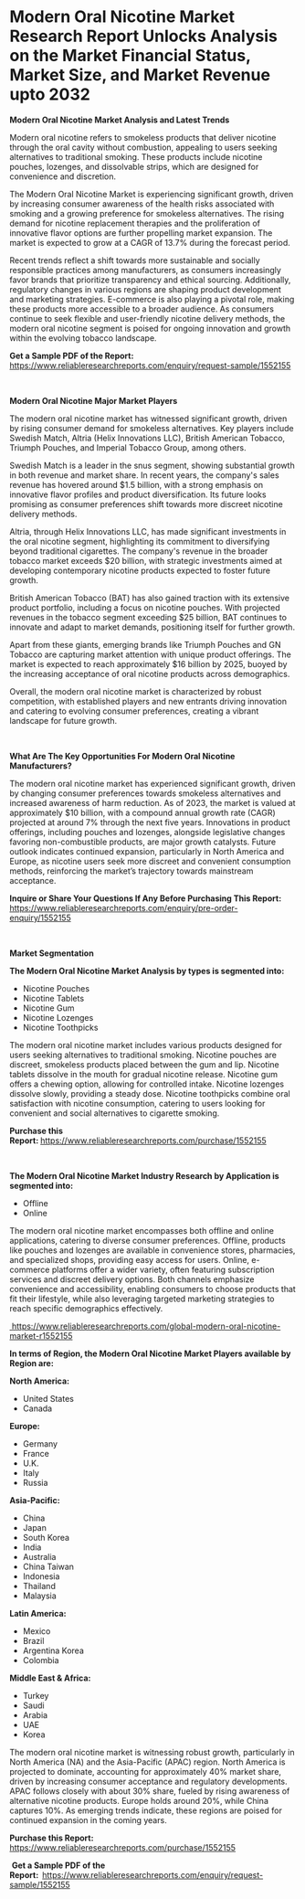 <p><h1>Modern Oral Nicotine Market Research Report Unlocks Analysis on the Market Financial Status, Market Size, and Market Revenue upto 2032</h1></p><p><strong>Modern Oral Nicotine Market Analysis and Latest Trends</strong></p>
<p><p>Modern oral nicotine refers to smokeless products that deliver nicotine through the oral cavity without combustion, appealing to users seeking alternatives to traditional smoking. These products include nicotine pouches, lozenges, and dissolvable strips, which are designed for convenience and discretion.</p><p>The Modern Oral Nicotine Market is experiencing significant growth, driven by increasing consumer awareness of the health risks associated with smoking and a growing preference for smokeless alternatives. The rising demand for nicotine replacement therapies and the proliferation of innovative flavor options are further propelling market expansion. The market is expected to grow at a CAGR of 13.7% during the forecast period.</p><p>Recent trends reflect a shift towards more sustainable and socially responsible practices among manufacturers, as consumers increasingly favor brands that prioritize transparency and ethical sourcing. Additionally, regulatory changes in various regions are shaping product development and marketing strategies. E-commerce is also playing a pivotal role, making these products more accessible to a broader audience. As consumers continue to seek flexible and user-friendly nicotine delivery methods, the modern oral nicotine segment is poised for ongoing innovation and growth within the evolving tobacco landscape.</p></p>
<p><strong>Get a Sample PDF of the Report:&nbsp;</strong> <a href="https://www.reliableresearchreports.com/enquiry/request-sample/1552155?utm_campaign=3431&utm_medium=2&utm_source=Github&utm_content=ia&utm_term=15042025&utm_id=modern-oral-nicotine">https://www.reliableresearchreports.com/enquiry/request-sample/1552155</a></p>
<p>&nbsp;</p>
<p><strong>Modern Oral Nicotine Major Market Players</strong></p>
<p><p>The modern oral nicotine market has witnessed significant growth, driven by rising consumer demand for smokeless alternatives. Key players include Swedish Match, Altria (Helix Innovations LLC), British American Tobacco, Triumph Pouches, and Imperial Tobacco Group, among others. </p><p>Swedish Match is a leader in the snus segment, showing substantial growth in both revenue and market share. In recent years, the company's sales revenue has hovered around $1.5 billion, with a strong emphasis on innovative flavor profiles and product diversification. Its future looks promising as consumer preferences shift towards more discreet nicotine delivery methods.</p><p>Altria, through Helix Innovations LLC, has made significant investments in the oral nicotine segment, highlighting its commitment to diversifying beyond traditional cigarettes. The company's revenue in the broader tobacco market exceeds $20 billion, with strategic investments aimed at developing contemporary nicotine products expected to foster future growth.</p><p>British American Tobacco (BAT) has also gained traction with its extensive product portfolio, including a focus on nicotine pouches. With projected revenues in the tobacco segment exceeding $25 billion, BAT continues to innovate and adapt to market demands, positioning itself for further growth.</p><p>Apart from these giants, emerging brands like Triumph Pouches and GN Tobacco are capturing market attention with unique product offerings. The market is expected to reach approximately $16 billion by 2025, buoyed by the increasing acceptance of oral nicotine products across demographics.</p><p>Overall, the modern oral nicotine market is characterized by robust competition, with established players and new entrants driving innovation and catering to evolving consumer preferences, creating a vibrant landscape for future growth.</p></p>
<p>&nbsp;</p>
<p><strong>What Are The Key Opportunities For Modern Oral Nicotine Manufacturers?</strong></p>
<p><p>The modern oral nicotine market has experienced significant growth, driven by changing consumer preferences towards smokeless alternatives and increased awareness of harm reduction. As of 2023, the market is valued at approximately $10 billion, with a compound annual growth rate (CAGR) projected at around 7% through the next five years. Innovations in product offerings, including pouches and lozenges, alongside legislative changes favoring non-combustible products, are major growth catalysts. Future outlook indicates continued expansion, particularly in North America and Europe, as nicotine users seek more discreet and convenient consumption methods, reinforcing the market’s trajectory towards mainstream acceptance.</p></p>
<p><strong>Inquire or Share Your Questions If Any Before Purchasing This Report:</strong> <a href="https://www.reliableresearchreports.com/enquiry/pre-order-enquiry/1552155?utm_campaign=3431&utm_medium=2&utm_source=Github&utm_content=ia&utm_term=15042025&utm_id=modern-oral-nicotine">https://www.reliableresearchreports.com/enquiry/pre-order-enquiry/1552155</a></p>
<p>&nbsp;</p>
<p><strong>Market Segmentation</strong></p>
<p><strong>The Modern Oral Nicotine Market Analysis by types is segmented into:</strong></p>
<p><ul><li>Nicotine Pouches</li><li>Nicotine Tablets</li><li>Nicotine Gum</li><li>Nicotine Lozenges</li><li>Nicotine Toothpicks</li></ul></p>
<p><p>The modern oral nicotine market includes various products designed for users seeking alternatives to traditional smoking. Nicotine pouches are discreet, smokeless products placed between the gum and lip. Nicotine tablets dissolve in the mouth for gradual nicotine release. Nicotine gum offers a chewing option, allowing for controlled intake. Nicotine lozenges dissolve slowly, providing a steady dose. Nicotine toothpicks combine oral satisfaction with nicotine consumption, catering to users looking for convenient and social alternatives to cigarette smoking.</p></p>
<p><strong>Purchase this Report:&nbsp;</strong><a href="https://www.reliableresearchreports.com/purchase/1552155?utm_campaign=3431&utm_medium=2&utm_source=Github&utm_content=ia&utm_term=15042025&utm_id=modern-oral-nicotine">https://www.reliableresearchreports.com/purchase/1552155</a></p>
<p>&nbsp;</p>
<p><strong>The Modern Oral Nicotine Market Industry Research by Application is segmented into:</strong></p>
<p><ul><li>Offline</li><li>Online</li></ul></p>
<p><p>The modern oral nicotine market encompasses both offline and online applications, catering to diverse consumer preferences. Offline, products like pouches and lozenges are available in convenience stores, pharmacies, and specialized shops, providing easy access for users. Online, e-commerce platforms offer a wider variety, often featuring subscription services and discreet delivery options. Both channels emphasize convenience and accessibility, enabling consumers to choose products that fit their lifestyle, while also leveraging targeted marketing strategies to reach specific demographics effectively.</p></p>
<p><a href="https://www.reliableresearchreports.com/global-modern-oral-nicotine-market-r1552155?utm_campaign=3431&utm_medium=2&utm_source=Github&utm_content=ia&utm_term=15042025&utm_id=modern-oral-nicotine">&nbsp;https://www.reliableresearchreports.com/global-modern-oral-nicotine-market-r1552155</a></p>
<p><strong>In terms of Region, the Modern Oral Nicotine Market Players available by Region are:</strong></p>
<p>
    <p> <strong> North America: </strong>
        <ul>
            <li>United States</li>
            <li>Canada</li>
        </ul>
        </p> 
    <p> <strong> Europe: </strong>
        <ul>
            <li>Germany</li>
            <li>France</li>
            <li>U.K.</li>
            <li>Italy</li>
            <li>Russia</li>
        </ul>
        </p> 
    <p> <strong> Asia-Pacific: </strong>
        <ul>
            <li>China</li>
            <li>Japan</li>
            <li>South Korea</li>
            <li>India</li>
            <li>Australia</li>
            <li>China Taiwan</li>
            <li>Indonesia</li>
            <li>Thailand</li>
            <li>Malaysia</li>
        </ul>
        </p> 
    <p> <strong> Latin America: </strong>
        <ul>
            <li>Mexico</li>
            <li>Brazil</li>
            <li>Argentina Korea</li>
            <li>Colombia</li>
        </ul>
        </p> 
    <p> <strong> Middle East & Africa: </strong>
        <ul>
            <li>Turkey</li>
            <li>Saudi</li>
            <li>Arabia</li>
            <li>UAE</li>
            <li>Korea</li>
        </ul>
    </p>
    </p>
<p><p>The modern oral nicotine market is witnessing robust growth, particularly in North America (NA) and the Asia-Pacific (APAC) region. North America is projected to dominate, accounting for approximately 40% market share, driven by increasing consumer acceptance and regulatory developments. APAC follows closely with about 30% share, fueled by rising awareness of alternative nicotine products. Europe holds around 20%, while China captures 10%. As emerging trends indicate, these regions are poised for continued expansion in the coming years.</p></p>
<p><strong>Purchase this Report: </strong><a href="https://www.reliableresearchreports.com/purchase/1552155?utm_campaign=3431&utm_medium=2&utm_source=Github&utm_content=ia&utm_term=15042025&utm_id=modern-oral-nicotine">https://www.reliableresearchreports.com/purchase/1552155</a></p>
<p>&nbsp;<strong>Get a Sample PDF of the Report:&nbsp;&nbsp;</strong><a href="https://www.reliableresearchreports.com/enquiry/request-sample/1552155?utm_campaign=3431&utm_medium=2&utm_source=Github&utm_content=ia&utm_term=15042025&utm_id=modern-oral-nicotine">https://www.reliableresearchreports.com/enquiry/request-sample/1552155</a></p>
<p><strong></strong></p>
<p><p></p><p></p><p></p></p>